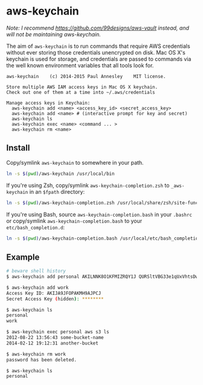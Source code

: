 aws-keychain
============

*Note: I recommend https://github.com/99designs/aws-vault instead, and will not be maintaining aws-keychain.*

The aim of `aws-keychain` is to run commands that require AWS credentials
without ever storing those credentials unencrypted on disk. Mac OS X's keychain
is used for storage, and credentials are passed to commands via the well known
environment variables that all tools look for.

```
aws-keychain    (c) 2014-2015 Paul Annesley    MIT license.

Store multiple AWS IAM access keys in Mac OS X keychain.
Check out one of them at a time into ~/.aws/credentials

Manage access keys in Keychain:
  aws-keychain add <name> <access_key_id> <secret_access_key>
  aws-keychain add <name> # (interactive prompt for key and secret)
  aws-keychain ls
  aws-keychain exec <name> <command ... >
  aws-keychain rm <name>
```

Install
-------

Copy/symlink `aws-keychain` to somewhere in your path.

```sh
ln -s $(pwd)/aws-keychain /usr/local/bin
```

If you're using Zsh, copy/symlink `aws-keychain-completion.zsh` to `_aws-keychain` in an `$fpath` directory:

```sh
ln -s $(pwd)/aws-keychain-completion.zsh /usr/local/share/zsh/site-functions/_aws-keychain
```

If you're using Bash, source `aws-keychain-completion.bash` in your `.bashrc` or copy/symlink `aws-keychain-completion.bash` to your `etc/bash_completion.d`:

```sh
ln -s $(pwd)/aws-keychain-completion.bash /usr/local/etc/bash_completion.d/aws-keychain-completion.bash
```


Example
-------

```sh
# beware shell history
$ aws-keychain add personal AKILNNK8O1KFMIZRQY1J QURSltVBG33e1qUxVhtsDw

$ aws-keychain add work
Access Key ID: AKIJA9JFOPAKMH9AJPCJ
Secret Access Key (hidden): ********

$ aws-keychain ls
personal
work

$ aws-keychain exec personal aws s3 ls
2012-08-22 13:56:43 some-bucket-name
2014-02-12 19:12:31 another-bucket

$ aws-keychain rm work
password has been deleted.

$ aws-keychain ls
personal
```

